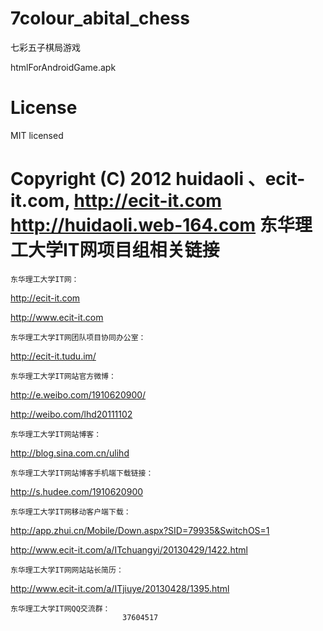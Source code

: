 ﻿7colour_abital_chess
==================
七彩五子棋局游戏



htmlForAndroidGame.apk

License
=================
MIT licensed

Copyright (C) 2012 huidaoli 、ecit-it.com, http://ecit-it.com http://huidaoli.web-164.com
东华理工大学IT网项目组相关链接
==========================================================================================================================
    东华理工大学IT网：
http://ecit-it.com
            
http://www.ecit-it.com

    东华理工大学IT网团队项目协同办公室：
http://ecit-it.tudu.im/

    东华理工大学IT网站官方微博：
http://e.weibo.com/1910620900/ 
                
http://weibo.com/lhd20111102

    东华理工大学IT网站博客：
http://blog.sina.com.cn/ulihd

    东华理工大学IT网站博客手机端下载链接：
http://s.hudee.com/1910620900

    东华理工大学IT网移动客户端下载：
http://app.zhui.cn/Mobile/Down.aspx?SID=79935&SwitchOS=1
                    
http://www.ecit-it.com/a/ITchuangyi/20130429/1422.html

    东华理工大学IT网网站站长简历：
http://www.ecit-it.com/a/ITjiuye/20130428/1395.html

    东华理工大学IT网QQ交流群：
                             37604517

